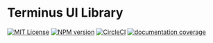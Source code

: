 # Terminus UI Library

[![MIT License][license_image]][license_url] [![NPM version][npm_version_image]][npm_url] [![CircleCI][circle_badge]][circle_link] [![documentation coverage][compodoc_badge]][docs_index]

<!--
   - Currently not working
   -[![Test Coverage][coverage_image]][coverage_url] [![Issue Count][coverage_issues_image]][coverage_issues]
   -->





[compodoc_badge]: https://rawgit.com/GetTerminus/terminus-ui/master/docs/images/coverage-badge.svg
[docs_index]: docs/coverage.html
[license_image]: http://img.shields.io/badge/license-MIT-blue.svg
[license_url]: LICENSE
[npm_url]: https://npmjs.org/package/@terminus/ui
[npm_version_image]: http://img.shields.io/npm/v/@terminus/ui.svg
[coverage_image]: https://codeclimate.com/github/GetTerminus/terminus-ui/badges/coverage.svg
[coverage_url]: https://codeclimate.com/github/GetTerminus/terminus-ui/coverage
[coverage_issues_image]: https://codeclimate.com/github/GetTerminus/terminus-ui/badges/issue_count.svg
[coverage_issues]: https://codeclimate.com/github/GetTerminus/terminus-ui
[circle_badge]: https://circleci.com/gh/GetTerminus/terminus-ui/tree/master.svg?style=svg
[circle_link]: https://circleci.com/gh/GetTerminus/terminus-ui/tree/master
